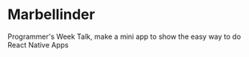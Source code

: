 # Marbellinder
Programmer's Week Talk, make a mini app to show the easy way to do React Native Apps
